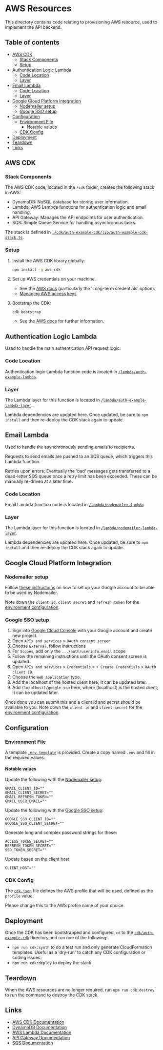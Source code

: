 # AWS Resources

This directory contains code relating to provisioning AWS resource, used to implement the API backend.

## Table of contents

* [AWS CDK](#aws-cdk)
  * [Stack Components](#stack-components)
  * [Setup](#setup)
* [Authentication Logic Lambda](#authentication-logic-lambda)
  * [Code Location](#code-location)
  * [Layer](#layer)
* [Email Lambda](#email-lambda)
  * [Code Location](#code-location)
  * [Layer](#layer)
* [Google Cloud Platform Integration](#google-cloud-platform-integration)
  * [Nodemailer setup](#nodemailer-setup)
  * [Google SSO setup](#google-sso-setup)
* [Configuration](#configuration)
  * [Environment File](#environment-file)
    * [Notable values](#notable-values)
  * [CDK Config](#cdk-config)
* [Deployment](#deployment)
* [Teardown](#teardown)
* [Links](#links)

## AWS CDK

### Stack Components
The AWS CDK code, located in the `/cdk` folder, creates the following stack in AWS:
- DynamoDB: NoSQL database for storing user information.
- Lambda: AWS Lambda functions for authentication logic and email handling.
- API Gateway: Manages the API endpoints for user authentication.
- SQS: Simple Queue Service for handling asynchronous tasks.

The stack is defined in [`./cdk/auth-example-cdk/lib/auth-example-cdk-stack.ts`](./cdk/auth-example-cdk/lib/auth-example-cdk-stack.ts).

### Setup
1. Install the AWS CDK library globally:
   ```bash
   npm install -g aws-cdk
   ```

2. Set up AWS credentials on your machine.
    * See the [AWS docs](https://docs.aws.amazon.com/cli/latest/userguide/cli-configure-files.html) (particularly the 'Long-term credentials' option).
    * [Managing AWS access keys](https://docs.aws.amazon.com/IAM/latest/UserGuide/id_credentials_access-keys.html)

3. Bootstrap the CDK:
   ```bash
   cdk bootstrap
   ```
    * See the [AWS docs](https://docs.aws.amazon.com/cdk/v2/guide/bootstrapping.html) for further information.

## Authentication Logic Lambda
Used to handle the main authentication API request logic.

### Code Location
Authentication logic Lambda function code is located in [`/lambda/auth-example-lambda`](./lambda/auth-example-lambda).

### Layer
The Lambda layer for this function is located in [`/lambda/auth-example-lambda-layer`](./lambda/auth-example-lambda-layer).

Lambda dependencies are updated here. Once updated, be sure to `npm install` and then re-deploy the CDK stack again to update.

## Email Lambda
Used to handle the asynchronously sending emails to recipients.

Requests to send emails are pushed to an SQS queue, which triggers this Lambda function.

Retries upon errors; Eventually the 'bad' messages gets transferred to a dead-letter SQS queue once a retry limit has been exceeded. These can be manually re-driven at a later time.

### Code Location
Email Lambda function code is located in [`/lambda/nodemailer-lambda`](./lambda/nodemailer-lambda).

### Layer
The Lambda layer for this function is located in [`/lambda/nodemailer-lambda-layer`](./lambda/nodemailer-lambda-layer).

Lambda dependencies are updated here. Once updated, be sure to `npm install` and then re-deploy the CDK stack again to update.

## Google Cloud Platform Integration

### Nodemailer setup
Follow [these instructions](https://rupali.hashnode.dev/send-emails-in-nodejs-using-nodemailer-gmail-oauth2) on how to set up your Google account to be able to be used by Nodemailer.

Note down the `client id`, `client secret` and `refresh token` for the [environment configuration](#configuration).

### Google SSO setup
1. Sign into [Google Cloud Console](https://console.cloud.google.com) with your Google account and create new project.
2. Open `APIs and services` > `OAuth consent screen`
3. Choose `External`, follow instructions
4. For `Scopes`, add only the `.../auth/userinfo.email` scope
5. Follow the remaining instructions until the OAuth consent screen is updated.
6. Open `APIs and services` > `Credentials` > `+ Create Credentials` > `OAuth client ID`.
7. Choose the `Web application` type.
8. Add the localhost of the hosted client here; It can be updated later.
9. Add `(localhost)/google-sso` here, where (localhost) is the hosted client; It can be updated later.

Once done you can submit this and a client id and secret should be available to you.
Note down the `client id` and `client secret` for the [environment configuration](#configuration).

## Configuration

### Environment File
A template [`.env.template`](./cdk/auth-example-cdk/.env.template) is provided. Create a copy named `.env` and fill in the required values.

#### Notable values
Update the following with the [Nodemailer setup](#nodemailer-setup):
```
GMAIL_CLIENT_ID=""
GMAIL_CLIENT_SECRET=""
GMAIL_REFRESH_TOKEN=""
GMAIL_USER_EMAIL=""
```

Update the following with the [Google SSO setup](#google-sso-setup):
```
GOOGLE_SSO_CLIENT_ID=""
GOOGLE_SSO_CLIENT_SECRET=""
```

Generate long and complex password strings for these:
```
ACCESS_TOKEN_SECRET=""
REFRESH_TOKEN_SECRET=""
SSO_TOKEN_SECRET=""
```

Update based on the client host:
```
CLIENT_HOST=""
```

### CDK Config
The [`cdk.json`](./cdk/auth-example-cdk/cdk.json) file defines the AWS profile that will be used, defined as the `profile` value.

Please change this to the AWS profile name of your choice.

## Deployment

Once the CDK has been bootstrapped and configured, `cd` to the [`cdk/auth-example-cdk`](./cdk//auth-example-cdk) directory and run one of the following:

* `npm run cdk:synth` to do a test run and only generate CloudFormation templates. Useful as a 'dry-run' to catch any CDK configuration or coding issues.
* `npm run cdk:deploy` to deploy the stack.

## Teardown

When the AWS resources are no longer required, run `npm run cdk:destroy` to run the command to destroy the CDK stack.

## Links
- [AWS CDK Documentation](https://docs.aws.amazon.com/cdk/latest/guide/home.html)
- [DynamoDB Documentation](https://docs.aws.amazon.com/dynamodb/)
- [AWS Lambda Documentation](https://docs.aws.amazon.com/lambda/)
- [API Gateway Documentation](https://docs.aws.amazon.com/apigateway/)
- [SQS Documentation](https://docs.aws.amazon.com/sqs/)
